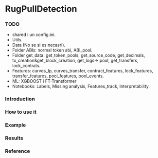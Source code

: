 # RugPullDetection


### TODO
- shared i un config.ini.
- Utils.
- Data (No se si es necasri).
- Folder ABIs: normal token abi, ABI_pool.
- Folder get_data: get_token_pools, get_source_code, get_decimals, tx_creation&get_block_creation, get_logs-> pool, get_transfers, lock_contrats.
- Features: curves_lp, curves_transfer, contract_features, lock_features, transfer_features, pool_features, pool_events.
- ML: XGBOOST i FT-Transformer
- Notebooks: Labels, Missing analysis, Features_track, Interpretability.

### Introduction


### How to use it


### Example


### Results


### Reference





